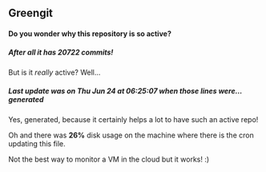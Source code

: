 ## Greengit

#### Do you wonder why this repository is so active?

##### After all it has 20722 commits!

But is it *really* active? Well...

##### Last update was on Thu Jun 24 at 06:25:07 when those lines were... generated

Yes, generated, because it certainly helps a lot to have such an active repo!

Oh and there was **26%** disk usage on the machine
where there is the cron updating this file.

Not the best way to monitor a VM in the cloud but it works! :)
